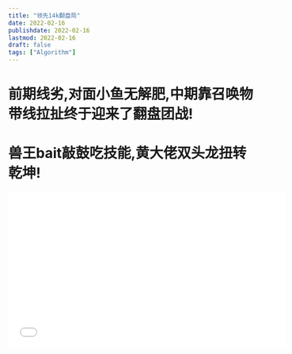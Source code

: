 ```yaml
---
title: "领先14k翻盘局"
date: 2022-02-16
publishdate: 2022-02-16
lastmod: 2022-02-16
draft: false
tags: ["Algorithm"]
---
```


# 前期线劣,对面小鱼无解肥,中期靠召唤物带线拉扯终于迎来了翻盘团战!
# 兽王bait敲鼓吃技能,黄大佬双头龙扭转乾坤!
<iframe width="560" height="315" src="clip1.mp4" frameborder="0" allowfullscreen></iframe>
